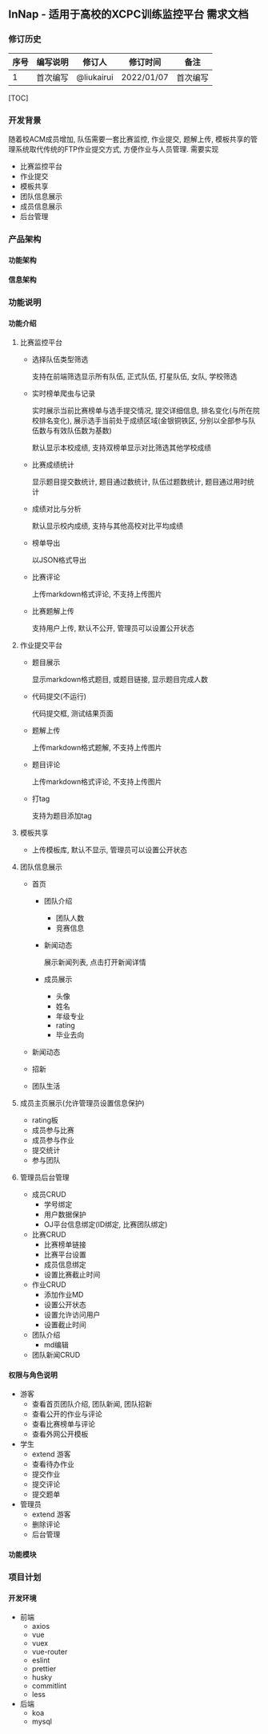 ## InNap - 适用于高校的XCPC训练监控平台 需求文档



### 修订历史

| 序号 | 编写说明 | 修订人     | 修订时间   | 备注     |
| ---- | -------- | ---------- | ---------- | -------- |
| 1    | 首次编写 | @liukairui | 2022/01/07 | 首次编写 |

[TOC]

### 开发背景

随着校ACM成员增加, 队伍需要一套比赛监控, 作业提交, 题解上传, 模板共享的管理系统取代传统的FTP作业提交方式, 方便作业与人员管理. 需要实现

- 比赛监控平台
- 作业提交
- 模板共享
- 团队信息展示
- 成员信息展示
- 后台管理

### 产品架构

#### 功能架构

#### 信息架构

### 功能说明

#### 功能介绍

1. 比赛监控平台

   - 选择队伍类型筛选

     支持在前端筛选显示所有队伍, 正式队伍, 打星队伍, 女队, 学校筛选

   - 实时榜单爬虫与记录

     实时展示当前比赛榜单与选手提交情况, 提交详细信息, 排名变化(与所在院校排名变化), 展示选手当前处于成绩区域(金银铜铁区, 分别以全部参与队伍数与有效队伍数为基数)

     默认显示本校成绩, 支持双榜单显示对比筛选其他学校成绩

   - 比赛成绩统计

     显示题目提交数统计, 题目通过数统计, 队伍过题数统计, 题目通过用时统计

   - 成绩对比与分析

     默认显示校内成绩, 支持与其他高校对比平均成绩

   - 榜单导出

     以JSON格式导出

   - 比赛评论

     上传markdown格式评论, 不支持上传图片

   - 比赛题解上传

     支持用户上传, 默认不公开, 管理员可以设置公开状态

2. 作业提交平台

   - 题目展示

     显示markdown格式题目, 或题目链接, 显示题目完成人数

   - 代码提交(不运行)

     代码提交框, 测试结果页面

   - 题解上传

     上传markdown格式题解, 不支持上传图片

   - 题目评论

     上传markdown格式评论, 不支持上传图片

   - 打tag

     支持为题目添加tag

3. 模板共享

   - 上传模板库, 默认不显示, 管理员可以设置公开状态

4. 团队信息展示

   - 首页

     - 团队介绍
       - 团队人数
       - 竞赛信息

     - 新闻动态

       展示新闻列表, 点击打开新闻详情

     - 成员展示
       - 头像
       - 姓名
       - 年级专业
       - rating
       - 毕业去向

   - 新闻动态

   - 招新

   - 团队生活

5. 成员主页展示(允许管理员设置信息保护)

   - rating板
   - 成员参与比赛
   - 成员参与作业
   - 提交统计
   - 参与团队

6. 管理员后台管理

   - 成员CRUD
     - 学号绑定
     - 用户数据保护
     - OJ平台信息绑定(ID绑定, 比赛团队绑定)
   - 比赛CRUD
     - 比赛榜单链接
     - 比赛平台设置
     - 成员信息绑定
     - 设置比赛截止时间
   - 作业CRUD
     - 添加作业MD
     - 设置公开状态
     - 设置允许访问用户
     - 设置截止时间
   - 团队介绍
     - md编辑
   - 团队新闻CRUD

#### 权限与角色说明

- 游客
  - 查看首页团队介绍, 团队新闻, 团队招新
  - 查看公开的作业与评论
  - 查看比赛榜单与评论
  - 查看外网公开模板
- 学生
  - extend 游客
  - 查看待办作业
  - 提交作业
  - 提交评论
  - 提交题单
- 管理员
  - extend 游客
  - 删除评论
  - 后台管理

#### 功能模块

### 项目计划

#### 开发环境

- 前端
  - axios
  - vue
  - vuex
  - vue-router
  - eslint
  - prettier
  - husky
  - commitlint
  - less
- 后端
  - koa
  - mysql